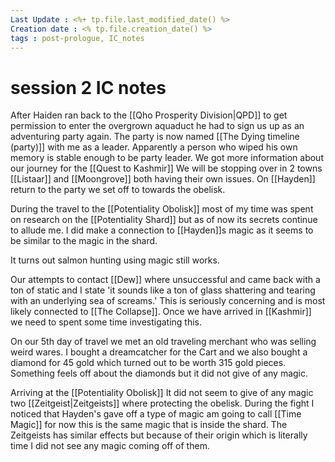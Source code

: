 ```yaml
---
Last Update : <%+ tp.file.last_modified_date() %>
Creation date : <% tp.file.creation_date() %>
tags : post-prologue, IC_notes
---
```


# session 2 IC notes

After Haiden ran back to the [[Qho Prosperity Division|QPD]] to get permission to enter the overgrown aquaduct he had to sign us up as an adventuring party again. The party is now named [[The Dying timeline (party)]] with me as a leader. Apparently a person who wiped his own memory is stable enough to be party leader.
We got more information about our journey for the [[Quest to Kashmir]] We will be stopping over in 2 towns [[Listaar]] and [[Moongrove]] both having their own issues. On [[Hayden]] return to the party we set off to towards the obelisk.

During the travel to the [[Potentiality Obolisk]] most of my time was spent on research on the [[Potentiality Shard]] but as of now its secrets continue to allude me. I did make a connection to [[Hayden]]s magic as it seems to be similar to the magic in the shard.

It turns out salmon hunting using magic still works.

Our attempts to contact [[Dew]] where unsuccessful and came back with a ton of static and I state 'it sounds like a ton of glass shattering and tearing with an underlying sea of screams.' This is seriously concerning and is most likely connected to [[The Collapse]]. Once we have arrived in [[Kashmir]] we need to spent some time investigating this.

On our 5th day of travel we met an old traveling merchant who was selling weird wares. I bought a dreamcatcher for the Cart and we also bought a diamond for 45 gold which turned out to be worth 315 gold pieces.  Something feels off about the diamonds but it did not give of any magic. 

Arriving at the [[Potentiality Obolisk]] It did not seem to give of any magic two [[Zeitgeist|Zeitgeists]] where protecting the obelisk. During the fight I noticed that Hayden's gave off a type of magic am going to call [[Time Magic]] for now this is the same magic that is inside the shard. The Zeitgeists has similar effects but because of their origin which is literally time I did not see any magic coming off of them.